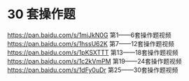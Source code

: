 # 30 套操作题

https://pan.baidu.com/s/1miJkN0G     第1——6套操作题视频
https://pan.baidu.com/s/1hssU62K     第7——12套操作题视频
https://pan.baidu.com/s/1pKSXTTT     第13——18套操作题视频
https://pan.baidu.com/s/1c2kVmPM     第19——24套操作题视频
https://pan.baidu.com/s/1dFy0uDr     第25——30套操作题视频
